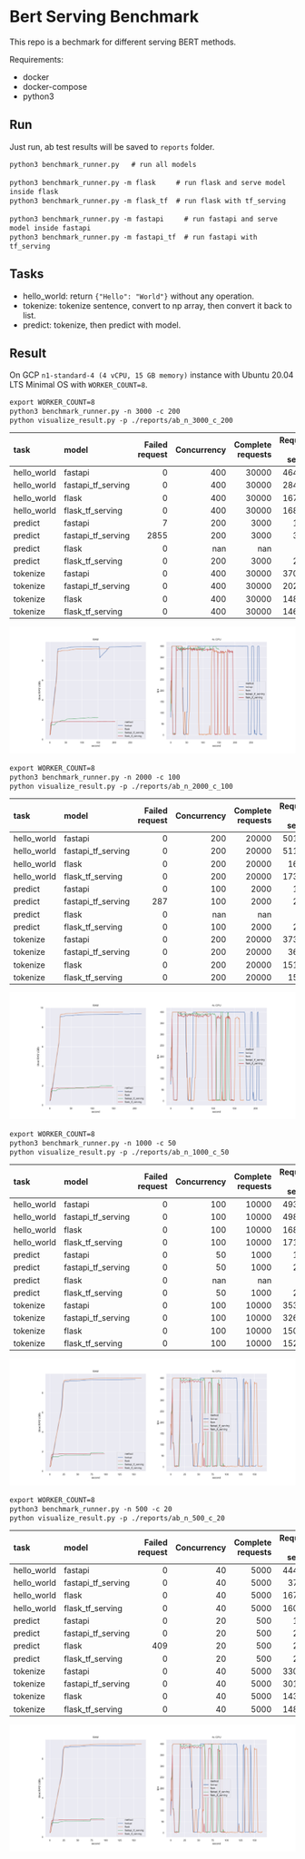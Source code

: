 # Bert Serving Benchmark

This repo is a bechmark for different serving BERT methods.

Requirements:

- docker
- docker-compose
- python3

## Run

Just run, ab test results will be saved to `reports` folder.

```shell
python3 benchmark_runner.py   # run all models

python3 benchmark_runner.py -m flask     # run flask and serve model inside flask
python3 benchmark_runner.py -m flask_tf  # run flask with tf_serving

python3 benchmark_runner.py -m fastapi     # run fastapi and serve model inside fastapi
python3 benchmark_runner.py -m fastapi_tf  # run fastapi with tf_serving
```

## Tasks

- hello_world: return `{"Hello": "World"}` without any operation.
- tokenize: tokenize sentence, convert to np array, then convert it back to list.
- predict: tokenize, then predict with model.

## Result

On GCP `n1-standard-4 (4 vCPU, 15 GB memory)` instance with Ubuntu 20.04 LTS Minimal OS with `WORKER_COUNT=8`.


```shell
export WORKER_COUNT=8
python3 benchmark_runner.py -n 3000 -c 200
python visualize_result.py -p ./reports/ab_n_3000_c_200
```

| task        | model              |   Failed request |   Concurrency |   Complete requests |   Requests per second |   Time per request |
|:------------|:-------------------|-----------------:|--------------:|--------------------:|----------------------:|-------------------:|
| hello_world | fastapi            |                0 |           400 |               30000 |               4646.06 |             86.094 |
| hello_world | fastapi_tf_serving |                0 |           400 |               30000 |               2846.62 |            140.517 |
| hello_world | flask              |                0 |           400 |               30000 |               1678.35 |            238.329 |
| hello_world | flask_tf_serving   |                0 |           400 |               30000 |               1686.84 |            237.13  |
| predict     | fastapi            |                7 |           200 |                3000 |                 15.54 |          12869.7   |
| predict     | fastapi_tf_serving |             2855 |           200 |                3000 |                 37.01 |           5403.35  |
| predict     | flask              |                0 |           nan |                 nan |                nan    |            nan     |
| predict     | flask_tf_serving   |                0 |           200 |                3000 |                 24.62 |           8123.88  |
| tokenize    | fastapi            |                0 |           400 |               30000 |               3707.93 |            107.877 |
| tokenize    | fastapi_tf_serving |                0 |           400 |               30000 |               2026.76 |            197.36  |
| tokenize    | flask              |                0 |           400 |               30000 |               1481.87 |            269.929 |
| tokenize    | flask_tf_serving   |                0 |           400 |               30000 |               1463.31 |            273.353 |

![](./reports/ab_n_3000_c_200/ram_cpu_stats.png)


```shell
export WORKER_COUNT=8
python3 benchmark_runner.py -n 2000 -c 100
python visualize_result.py -p ./reports/ab_n_2000_c_100
```

| task        | model              |   Failed request |   Concurrency |   Complete requests |   Requests per second |   Time per request |
|:------------|:-------------------|-----------------:|--------------:|--------------------:|----------------------:|-------------------:|
| hello_world | fastapi            |                0 |           200 |               20000 |               5017.85 |             39.858 |
| hello_world | fastapi_tf_serving |                0 |           200 |               20000 |               5119.04 |             39.07  |
| hello_world | flask              |                0 |           200 |               20000 |               1697.7  |            117.806 |
| hello_world | flask_tf_serving   |                0 |           200 |               20000 |               1735.41 |            115.246 |
| predict     | fastapi            |                0 |           100 |                2000 |                 15.44 |           6478.27  |
| predict     | fastapi_tf_serving |              287 |           100 |                2000 |                 21.72 |           4603.06  |
| predict     | flask              |                0 |           nan |                 nan |                nan    |            nan     |
| predict     | flask_tf_serving   |                0 |           100 |                2000 |                 24.48 |           4085.34  |
| tokenize    | fastapi            |                0 |           200 |               20000 |               3734.98 |             53.548 |
| tokenize    | fastapi_tf_serving |                0 |           200 |               20000 |               3602.9  |             55.511 |
| tokenize    | flask              |                0 |           200 |               20000 |               1511.37 |            132.331 |
| tokenize    | flask_tf_serving   |                0 |           200 |               20000 |               1546.1  |            129.358 |

![](./reports/ab_n_2000_c_100/ram_cpu_stats.png)

```shell
export WORKER_COUNT=8
python3 benchmark_runner.py -n 1000 -c 50
python visualize_result.py -p ./reports/ab_n_1000_c_50
```

| task        | model              |   Failed request |   Concurrency |   Complete requests |   Requests per second |   Time per request |
|:------------|:-------------------|-----------------:|--------------:|--------------------:|----------------------:|-------------------:|
| hello_world | fastapi            |                0 |           100 |               10000 |               4931.38 |             20.278 |
| hello_world | fastapi_tf_serving |                0 |           100 |               10000 |               4986.85 |             20.053 |
| hello_world | flask              |                0 |           100 |               10000 |               1682.14 |             59.448 |
| hello_world | flask_tf_serving   |                0 |           100 |               10000 |               1711.28 |             58.436 |
| predict     | fastapi            |                0 |            50 |                1000 |                 14.16 |           3530.84  |
| predict     | fastapi_tf_serving |                0 |            50 |                1000 |                 21.51 |           2324.42  |
| predict     | flask              |                0 |           nan |                 nan |                nan    |            nan     |
| predict     | flask_tf_serving   |                0 |            50 |                1000 |                 24.38 |           2050.5   |
| tokenize    | fastapi            |                0 |           100 |               10000 |               3536.06 |             28.28  |
| tokenize    | fastapi_tf_serving |                0 |           100 |               10000 |               3261.46 |             30.661 |
| tokenize    | flask              |                0 |           100 |               10000 |               1509.15 |             66.262 |
| tokenize    | flask_tf_serving   |                0 |           100 |               10000 |               1521.78 |             65.712 |

![](./reports/ab_n_1000_c_50/ram_cpu_stats.png)

```shell
export WORKER_COUNT=8
python3 benchmark_runner.py -n 500 -c 20
python visualize_result.py -p ./reports/ab_n_500_c_20
```

| task        | model              |   Failed request |   Concurrency |   Complete requests |   Requests per second |   Time per request |
|:------------|:-------------------|-----------------:|--------------:|--------------------:|----------------------:|-------------------:|
| hello_world | fastapi            |                0 |            40 |                5000 |               4440.08 |              9.009 |
| hello_world | fastapi_tf_serving |                0 |            40 |                5000 |               3724.3  |             10.74  |
| hello_world | flask              |                0 |            40 |                5000 |               1671.61 |             23.929 |
| hello_world | flask_tf_serving   |                0 |            40 |                5000 |               1604.04 |             24.937 |
| predict     | fastapi            |                0 |            20 |                 500 |                 12.04 |           1661.27  |
| predict     | fastapi_tf_serving |                0 |            20 |                 500 |                 21.69 |            922.082 |
| predict     | flask              |              409 |            20 |                 500 |                 26.13 |            765.295 |
| predict     | flask_tf_serving   |                0 |            20 |                 500 |                 24.83 |            805.534 |
| tokenize    | fastapi            |                0 |            40 |                5000 |               3307.55 |             12.094 |
| tokenize    | fastapi_tf_serving |                0 |            40 |                5000 |               3010.42 |             13.287 |
| tokenize    | flask              |                0 |            40 |                5000 |               1430.94 |             27.954 |
| tokenize    | flask_tf_serving   |                0 |            40 |                5000 |               1489.08 |             26.862 |


![](./reports/ab_n_1000_c_50/ram_cpu_stats.png)
